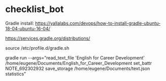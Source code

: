 # checklist_bot

Gradle install: https://yallalabs.com/devops/how-to-install-gradle-ubuntu-18-04-ubuntu-16-04/

https://services.gradle.org/distributions/

source /etc/profile.d/gradle.sh

gradle run --args="read_text_file 'English for Career Development' /home/eugene/Documents/English_for_Career_Development set_battr NOTE_692302932 save_storage /home/eugene/Documents/text.json statistics"
    

